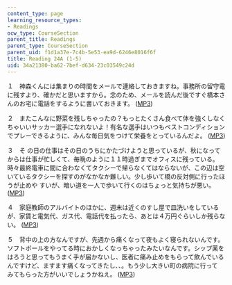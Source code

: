 ```yaml
---
content_type: page
learning_resource_types:
- Readings
ocw_type: CourseSection
parent_title: Readings
parent_type: CourseSection
parent_uid: f1d1a37e-7c4b-5e53-ea9d-6246e8016f6f
title: Reading 24A (1-5)
uid: 34a21380-ba62-7bef-d634-23c03549c24d
---
```


１　神森くんには集まりの時間をメールで連絡しておきますね。事務所の留守電に残すより、確かだと思いますから。念のため、メールを読んだ後ですぐ橋本さんのお宅に電話をするように書いておきます。 ([MP3](/ans7870/21f/21f.505/f05/audio/Lesson24A-1.mp3))

２　またこんなに野菜を残しちゃったの？もっとたくさん食べて体を強くしなくちゃいいサッカー選手になれないよ！有名な選手はいつもベストコンディションでプレーできるように、みんな毎日気をつけて栄養をとっているんだよ。 ([MP3](/ans7870/21f/21f.505/f05/audio/Lesson24A-2.mp3))

３　そ の日の仕事はその日のうちにかたづけようと思っているが、秋になってからは仕事が忙しくて、毎晩のように１１時過ぎまでオフィスに残っている。時々最終電車に間に合わなくてタクシーで帰らなくてはならないが、この辺は空いているタクシーを探すのがなかなか難しい。少し歩いて橋の反対側に行ったほうが止めや すいが、暗い道を一人で歩いて行くのはちょっと気持ちが悪い。 ([MP3](/ans7870/21f/21f.505/f05/audio/Lesson24A-3.mp3))

４　家庭教師のアルバイトのほかに、週末は近くのすし屋で皿洗いをしているが、家賃と電気代、ガス代、電話代を払ったら、あとは４万円ぐらいしか残らない。 ([MP3](/ans7870/21f/21f.505/f05/audio/Lesson24A-4.mp3))

５　背中の上の方なんですが、先週から痛くなって夜もよく寝られないんです。ソフトボールをやってる時におかしくなっちゃったみたいなんです。シップ薬をはろうと思ってもうまく手が届かないし、医者に痛み止めをもらって飲んでいるんですけど、ますます痛くなってきたし、、。もう少し大きい町の病院に行って みてもらった方がいいでしょうかねえ。 ([MP3](/ans7870/21f/21f.505/f05/audio/Lesson24A-5.mp3))